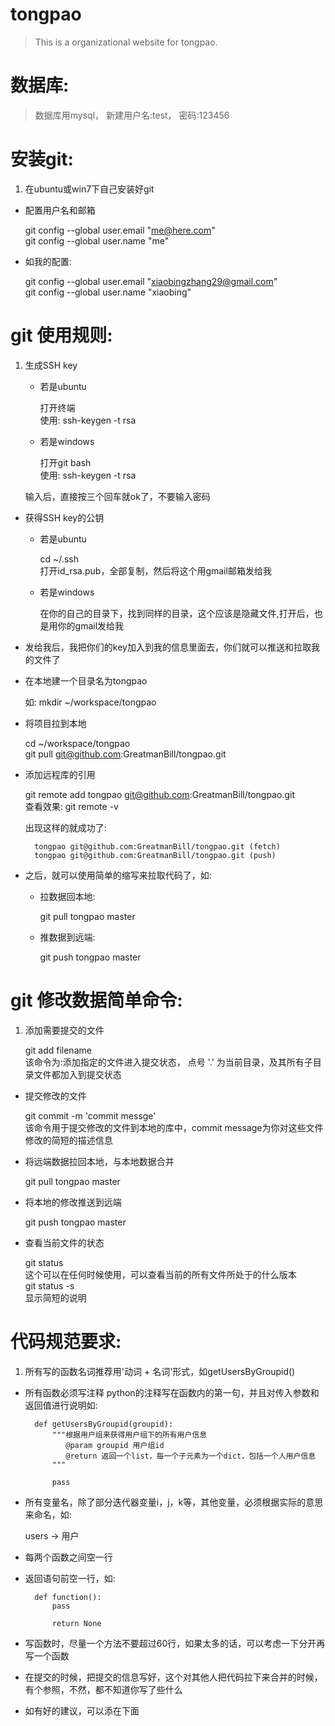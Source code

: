 tongpao
======
>   This is a organizational website for tongpao. 

数据库:
======
>   数据库用mysql， 新建用户名:test， 密码:123456

安装git:
======
1. 在ubuntu或win7下自己安装好git
- 配置用户名和邮箱

    git config --global user.email "me@here.com"  
    git config --global user.name "me"

- 如我的配置:

    git config --global user.email "xiaobingzhang29@gmail.com"  
    git config --global user.name "xiaobing"


git 使用规则:
======
1. 生成SSH key 
    * 若是ubuntu  

        打开终端  
        使用: ssh-keygen -t rsa

    * 若是windows 

        打开git bash  
        使用: ssh-keygen -t rsa

    输入后，直接按三个回车就ok了，不要输入密码   

- 获得SSH key的公钥

    * 若是ubuntu 

        cd ~/.ssh  
        打开id_rsa.pub，全部复制，然后将这个用gmail邮箱发给我  

    * 若是windows    

        在你的自己的目录下，找到同样的目录，这个应该是隐藏文件,打开后，也是用你的gmail发给我    

- 发给我后，我把你们的key加入到我的信息里面去，你们就可以推送和拉取我的文件了

- 在本地建一个目录名为tongpao

    如: mkdir ~/workspace/tongpao

- 将项目拉到本地

    cd ~/workspace/tongpao  
    git pull git@github.com:GreatmanBill/tongpao.git

- 添加远程库的引用

    git remote add tongpao git@github.com:GreatmanBill/tongpao.git  
    查看效果: git remote -v  

    出现这样的就成功了:  
    
        tongpao git@github.com:GreatmanBill/tongpao.git (fetch)  
        tongpao git@github.com:GreatmanBill/tongpao.git (push)

- 之后，就可以使用简单的缩写来拉取代码了，如:

    * 拉数据回本地:

        git pull tongpao master

    * 推数据到远端:

        git push tongpao master

git 修改数据简单命令:
======
1. 添加需要提交的文件

    git add filename   
    该命令为:添加指定的文件进入提交状态， 点号 '.' 为当前目录，及其所有子目录文件都加入到提交状态   

- 提交修改的文件

    git commit -m 'commit messge'   
    该命令用于提交修改的文件到本地的库中，commit message为你对这些文件修改的简短的描述信息

- 将远端数据拉回本地，与本地数据合并

    git pull tongpao master

- 将本地的修改推送到远端

    git push tongpao master

- 查看当前文件的状态

    git status  
    这个可以在任何时候使用，可以查看当前的所有文件所处于的什么版本  
    git status -s  
    显示简短的说明

代码规范要求:
======
1. 所有写的函数名词推荐用'动词 + 名词'形式，如getUsersByGroupid() 

- 所有函数必须写注释
    python的注释写在函数内的第一句，并且对传入参数和返回值进行说明如:    

        def getUsersByGroupid(groupid):  
            """根据用户组来获得用户组下的所有用户信息   
               @param groupid 用户组id  
               @return 返回一个list，每一个子元素为一个dict，包括一个人用户信息   
            """ 

            pass    
    

- 所有变量名，除了部分迭代器变量i，j，k等，其他变量，必须根据实际的意思来命名，如: 

    users ->  用户

- 每两个函数之间空一行

- 返回语句前空一行，如:

        def function():  
            pass    
        
            return None 

- 写函数时，尽量一个方法不要超过60行，如果太多的话，可以考虑一下分开再写一个函数

- 在提交的时候，把提交的信息写好，这个对其他人把代码拉下来合并的时候，有个参照，不然，都不知道你写了些什么

- 如有好的建议，可以添在下面
